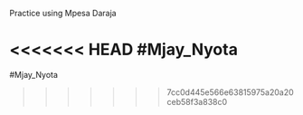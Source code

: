 Practice using Mpesa Daraja

<<<<<<< HEAD
#Mjay_Nyota
=======
#Mjay_Nyota
>>>>>>> 7cc0d445e566e63815975a20a20ceb58f3a838c0
